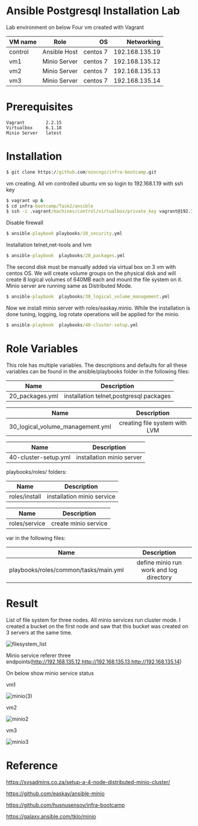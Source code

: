 # Ansible Postgresql Installation Lab

Lab environment on below
Four vm created with Vagrant


| VM name       |   Role              | OS       |  Networking     | 
| ------------- |   :-------------:   | -----:   | -----:          |
| control       |   Ansible Host      | centos 7 | 192.168.135.19  |
| vm1           |   Minio Server      | centos 7 | 192.168.135.12  |
| vm2           |   Minio Server      | centos 7 | 192.168.135.13  |
| vm3           |   Minio Server      | centos 7 | 192.168.135.14  |


# Prerequisites

    Vagrant        2.2.15 
    Virtualbox     6.1.18 
    Minio Server   latest
    
    
# Installation

``` bat  
$ git clone https://github.com/nzncngz/infra-bootcamp.git
```

vm creating. All vm controlled ubuntu vm so login to 192.168.1.19 with ssh key

``` bat  
$ vagrant up &
$ cd infra-bootcamp/Task2/ansible
$ ssh -i .vagrant/machines/control/virtualbox/private_key vagrant@192.168.135.19
```

Disable firewall

``` bat  
$ ansible-playbook playbooks/10_security.yml
```

Installation telnet,net-tools and lvm

``` bat  
$ ansible-playbook  playbooks/20_packages.yml

```

The second disk must be manually added via virtual box on 3 vm with centos OS. We will create volume groups on the physical disk and  will create 8 logical volumes of 640MB each and mount the file system on it. Minio server are running same as Distributed Mode.
``` bat  
$ ansible-playbook  playbooks/30_logical_volume_management.yml
```

Now we install minio server with roles/easkay.minio. While the installation is done tuning, logging, log rotate operations will be applied for the minio.


``` bat  
$ ansible-playbook  playbooks/40-cluster-setup.yml
```

# Role Variables

This role has multiple variables. The descriptions and defaults for all these variables can be found in the ansible/playbooks folder in the following files:




| Name           |   Description                         
| -------------  |   :-------------:          
|20_packages.yml |   installation telnet,postgresql packages  


| Name                             |   Description                         
| -------------                    |   :-------------:          
| 30_logical_volume_management.yml |   creating file system with LVM  


| Name                 |   Description                         
| -------------        |   :-------------:          
| 40-cluster-setup.yml |   installation minio server 


playbooks/roles/ folders:


| Name               |   Description                         
| -------------      |   :-------------:          
| roles/install      |   installation minio service


| Name            |   Description                         
| -------------   |   :-------------:          
| roles/service   |   create minio service

var in the following files:

| Name                                   |   Description                         
| -------------                          |   :-------------:          
| playbooks/roles/common/tasks/main.yml  |   define minio run work and log directory


# Result

List of file system for three nodes. All minio services run cluster mode. I created a bucket on the first node and saw that this bucket was created on 3 servers at the same time.

![filesystem_list](https://user-images.githubusercontent.com/22845579/119223672-59c04180-bb03-11eb-93bf-fa8b2c1fde0d.jpg)


Minio service referer three endpoints(http://192.168.135.12,http://192.168.135.13,http://192.168.135.14)

On below show minio service status

vm1

![minio(3)](https://user-images.githubusercontent.com/22845579/119224141-b4f33380-bb05-11eb-9fc1-2aef9c37c0c3.jpg)

vm2

![minio2](https://user-images.githubusercontent.com/22845579/119226515-381a8680-bb12-11eb-83f7-a75a3c2875c7.jpg)

vm3

![minio3](https://user-images.githubusercontent.com/22845579/119226558-65ffcb00-bb12-11eb-8370-dbae014cea1f.jpg)

# Reference

https://sysadmins.co.za/setup-a-4-node-distributed-minio-cluster/

https://github.com/easkay/ansible-minio

https://github.com/husnusensoy/infra-bootcamp

https://galaxy.ansible.com/tklo/minio


